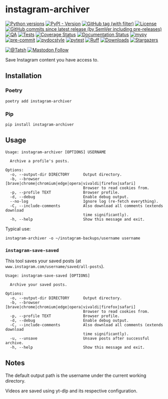 # instagram-archiver

[![Python versions](https://img.shields.io/pypi/pyversions/instagram-archiver.svg?color=blue&logo=python&logoColor=white)](https://www.python.org/)
[![PyPI - Version](https://img.shields.io/pypi/v/instagram-archiver)](https://pypi.org/project/instagram-archiver/)
[![GitHub tag (with filter)](https://img.shields.io/github/v/tag/Tatsh/instagram-archiver)](https://github.com/Tatsh/instagram-archiver/tags)
[![License](https://img.shields.io/github/license/Tatsh/instagram-archiver)](https://github.com/Tatsh/instagram-archiver/blob/master/LICENSE.txt)
[![GitHub commits since latest release (by SemVer including pre-releases)](https://img.shields.io/github/commits-since/Tatsh/instagram-archiver/v0.3.1/master)](https://github.com/Tatsh/instagram-archiver/compare/v0.3.1...master)
[![QA](https://github.com/Tatsh/instagram-archiver/actions/workflows/qa.yml/badge.svg)](https://github.com/Tatsh/instagram-archiver/actions/workflows/qa.yml)
[![Tests](https://github.com/Tatsh/instagram-archiver/actions/workflows/tests.yml/badge.svg)](https://github.com/Tatsh/instagram-archiver/actions/workflows/tests.yml)
[![Coverage Status](https://coveralls.io/repos/github/Tatsh/instagram-archiver/badge.svg?branch=master)](https://coveralls.io/github/Tatsh/instagram-archiver?branch=master)
[![Documentation Status](https://readthedocs.org/projects/instagram-archiver/badge/?version=latest)](https://instagram-archiver.readthedocs.org/?badge=latest)
[![mypy](https://www.mypy-lang.org/static/mypy_badge.svg)](http://mypy-lang.org/)
[![pre-commit](https://img.shields.io/badge/pre--commit-enabled-brightgreen?logo=pre-commit&logoColor=white)](https://github.com/pre-commit/pre-commit)
[![pydocstyle](https://img.shields.io/badge/pydocstyle-enabled-AD4CD3)](http://www.pydocstyle.org/en/stable/)
[![pytest](https://img.shields.io/badge/pytest-zz?logo=Pytest&labelColor=black&color=black)](https://docs.pytest.org/en/stable/)
[![Ruff](https://img.shields.io/endpoint?url=https://raw.githubusercontent.com/astral-sh/ruff/main/assets/badge/v2.json)](https://github.com/astral-sh/ruff)
[![Downloads](https://static.pepy.tech/badge/instagram-archiver/month)](https://pepy.tech/project/instagram-archiver)
[![Stargazers](https://img.shields.io/github/stars/Tatsh/instagram-archiver?logo=github&style=flat)](https://github.com/Tatsh/instagram-archiver/stargazers)

[![@Tatsh](https://img.shields.io/badge/dynamic/json?url=https%3A%2F%2Fpublic.api.bsky.app%2Fxrpc%2Fapp.bsky.actor.getProfile%2F%3Factor%3Ddid%3Aplc%3Auq42idtvuccnmtl57nsucz72%26query%3D%24.followersCount%26style%3Dsocial%26logo%3Dbluesky%26label%3DFollow%2520%40Tatsh&query=%24.followersCount&style=social&logo=bluesky&label=Follow%20%40Tatsh)](https://bsky.app/profile/Tatsh.bsky.social)
[![Mastodon Follow](https://img.shields.io/mastodon/follow/109370961877277568?domain=hostux.social&style=social)](https://hostux.social/@Tatsh)

Save Instagram content you have access to.

## Installation

### Poetry

```shell
poetry add instagram-archiver
```

### Pip

```shell
pip install instagram-archiver
```

## Usage

```plain
Usage: instagram-archiver [OPTIONS] USERNAME

  Archive a profile's posts.

Options:
  -o, --output-dir DIRECTORY      Output directory.
  -b, --browser [brave|chrome|chromium|edge|opera|vivaldi|firefox|safari]
                                  Browser to read cookies from.
  -p, --profile TEXT              Browser profile.
  -d, --debug                     Enable debug output.
  --no-log                        Ignore log (re-fetch everything).
  -C, --include-comments          Also download all comments (extends download
                                  time significantly).
  -h, --help                      Show this message and exit.
```

Typical use:

```shell
instagram-archiver -o ~/instagram-backups/username username
```

### `instagram-save-saved`

This tool saves your saved posts (at `www.instagram.com/username/saved/all-posts`).

```plain
Usage: instagram-save-saved [OPTIONS]

  Archive your saved posts.

Options:
  -o, --output-dir DIRECTORY      Output directory.
  -b, --browser [brave|chrome|chromium|edge|opera|vivaldi|firefox|safari]
                                  Browser to read cookies from.
  -p, --profile TEXT              Browser profile.
  -d, --debug                     Enable debug output.
  -C, --include-comments          Also download all comments (extends download
                                  time significantly).
  -u, --unsave                    Unsave posts after successful archive.
  -h, --help                      Show this message and exit.
```

## Notes

The default output path is the username under the current working directory.

Videos are saved using yt-dlp and its respective configuration.
